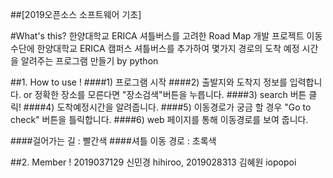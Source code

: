 ##[2019오픈소스 소프트웨어 기초]

#What's this?
한양대학교 ERICA 셔틀버스를 고려한 Road Map 개발 프로젝트 
이동수단에 한양대학교 ERICA 캠퍼스 셔틀버스를 추가하여 몇가지 경로의 도착 예정 시간을 알려주는 프로그램 만들기 by python

##1. How to use !
####1) 프로그램 시작
####2) 출발지와 도착지 정보를 입력합니다.
or 정확한 장소를 모른다면 "장소검색"버튼을 누릅니다. 
####3) search  버튼 클릭!
####4) 도착예정시간을 알려줍니다.
####5) 이동경로가 궁금 할 경우 "Go to check" 버튼을 틀릭합니다.
####6) web 페이지를 통해 이동경로를 보여 줍니다.

####걸어가는 길 : 빨간색
####셔틀 이동 경로 : 초록색

##2. Member !
2019037129 신민경 hihiroo, 2019028313 김혜원 iopopoi
